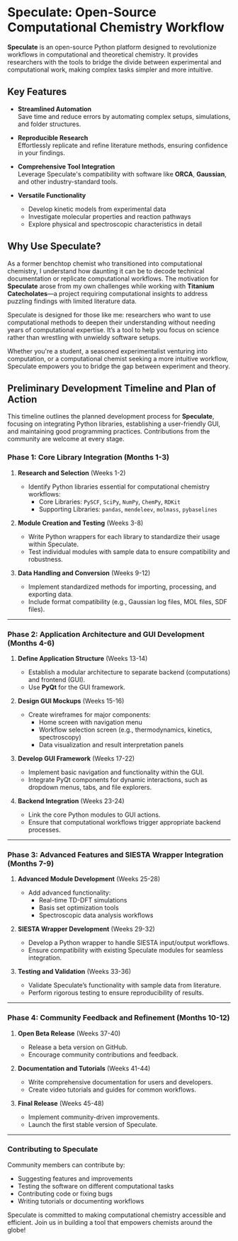 # Speculate: Open-Source Computational Chemistry Workflow

**Speculate** is an open-source Python platform designed to revolutionize workflows in computational and theoretical chemistry. It provides researchers with the tools to bridge the divide between experimental and computational work, making complex tasks simpler and more intuitive.

## Key Features

- **Streamlined Automation**  
  Save time and reduce errors by automating complex setups, simulations, and folder structures.

- **Reproducible Research**  
  Effortlessly replicate and refine literature methods, ensuring confidence in your findings.

- **Comprehensive Tool Integration**  
  Leverage Speculate's compatibility with software like **ORCA**, **Gaussian**, and other industry-standard tools.

- **Versatile Functionality**  
  - Develop kinetic models from experimental data  
  - Investigate molecular properties and reaction pathways  
  - Explore physical and spectroscopic characteristics in detail  

## Why Use Speculate?

As a former benchtop chemist who transitioned into computational chemistry, I understand how daunting it can be to decode technical documentation or replicate computational workflows. The motivation for **Speculate** arose from my own challenges while working with **Titanium Catecholates**—a project requiring computational insights to address puzzling findings with limited literature data.

Speculate is designed for those like me: researchers who want to use computational methods to deepen their understanding without needing years of computational expertise. It’s a tool to help you focus on science rather than wrestling with unwieldy software setups.

Whether you're a student, a seasoned experimentalist venturing into computation, or a computational chemist seeking a more intuitive workflow, Speculate empowers you to bridge the gap between experiment and theory.




## Preliminary Development Timeline and Plan of Action

This timeline outlines the planned development process for **Speculate**, focusing on integrating Python libraries, establishing a user-friendly GUI, and maintaining good programming practices. Contributions from the community are welcome at every stage.

### Phase 1: Core Library Integration (Months 1-3)

1. **Research and Selection** (Weeks 1-2)  
   - Identify Python libraries essential for computational chemistry workflows:
     - Core Libraries: `PySCF`, `SciPy`, `NumPy`, `ChemPy`, `RDKit`
     - Supporting Libraries: `pandas`, `mendeleev`, `molmass`, `pybaselines`

2. **Module Creation and Testing** (Weeks 3-8)  
   - Write Python wrappers for each library to standardize their usage within Speculate.
   - Test individual modules with sample data to ensure compatibility and robustness.

3. **Data Handling and Conversion** (Weeks 9-12)  
   - Implement standardized methods for importing, processing, and exporting data.
   - Include format compatibility (e.g., Gaussian log files, MOL files, SDF files).

---

### Phase 2: Application Architecture and GUI Development (Months 4-6)

1. **Define Application Structure** (Weeks 13-14)  
   - Establish a modular architecture to separate backend (computations) and frontend (GUI).  
   - Use **PyQt** for the GUI framework.

2. **Design GUI Mockups** (Weeks 15-16)  
   - Create wireframes for major components:
     - Home screen with navigation menu
     - Workflow selection screen (e.g., thermodynamics, kinetics, spectroscopy)
     - Data visualization and result interpretation panels

3. **Develop GUI Framework** (Weeks 17-22)  
   - Implement basic navigation and functionality within the GUI.
   - Integrate PyQt components for dynamic interactions, such as dropdown menus, tabs, and file explorers.

4. **Backend Integration** (Weeks 23-24)  
   - Link the core Python modules to GUI actions.  
   - Ensure that computational workflows trigger appropriate backend processes.

---

### Phase 3: Advanced Features and SIESTA Wrapper Integration (Months 7-9)

1. **Advanced Module Development** (Weeks 25-28)  
   - Add advanced functionality:
     - Real-time TD-DFT simulations
     - Basis set optimization tools
     - Spectroscopic data analysis workflows

2. **SIESTA Wrapper Development** (Weeks 29-32)  
   - Develop a Python wrapper to handle SIESTA input/output workflows.
   - Ensure compatibility with existing Speculate modules for seamless integration.

3. **Testing and Validation** (Weeks 33-36)  
   - Validate Speculate’s functionality with sample data from literature.
   - Perform rigorous testing to ensure reproducibility of results.

---

### Phase 4: Community Feedback and Refinement (Months 10-12)

1. **Open Beta Release** (Weeks 37-40)  
   - Release a beta version on GitHub.
   - Encourage community contributions and feedback.

2. **Documentation and Tutorials** (Weeks 41-44)  
   - Write comprehensive documentation for users and developers.  
   - Create video tutorials and guides for common workflows.

3. **Final Release** (Weeks 45-48)  
   - Implement community-driven improvements.
   - Launch the first stable version of Speculate.

---

### Contributing to Speculate

Community members can contribute by:
- Suggesting features and improvements
- Testing the software on different computational tasks
- Contributing code or fixing bugs
- Writing tutorials or documenting workflows

Speculate is committed to making computational chemistry accessible and efficient. Join us in building a tool that empowers chemists around the globe!
